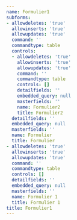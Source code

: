 ```yaml
---
name: Formulier1
subforms:
- allowdeletes: 'true'
  allowinserts: 'true'
  allowupdates: 'true'
  command: ''
  commandtype: table
  controls:
  - allowdeletes: 'true'
    allowinserts: 'true'
    allowupdates: 'true'
    command: ''
    commandtype: table
    controls: []
    detailfields: ''
    embedded_query: null
    masterfields: ''
    name: Formulier2
    title: Formulier2
  detailfields: ''
  embedded_query: null
  masterfields: ''
  name: Formulier
  title: Formulier
- allowdeletes: 'true'
  allowinserts: 'true'
  allowupdates: 'true'
  command: ''
  commandtype: table
  controls: []
  detailfields: ''
  embedded_query: null
  masterfields: ''
  name: Formulier 1
  title: Formulier 1
title: Formulier1
---
```

